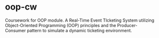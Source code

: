 # oop-cw
Coursework for OOP module. A Real-Time Event TIcketing System utilizing Object-Oriented Programming (OOP) principles and the Producer-Consumer pattern to simulate a dynamic ticketing environment.
